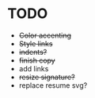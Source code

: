 # TODO

- ~~Color accenting~~
- ~~Style links~~
- ~~indents?~~
- ~~finish copy~~
- add links
- ~~resize signature?~~
- replace resume svg?
